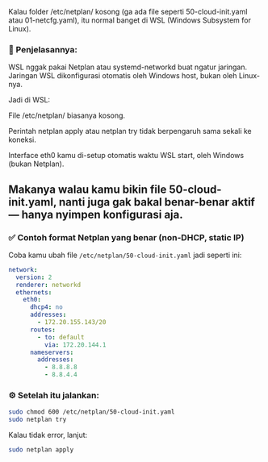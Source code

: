 Kalau folder /etc/netplan/ kosong (ga ada file seperti 50-cloud-init.yaml atau 01-netcfg.yaml), itu normal banget di WSL (Windows Subsystem for Linux).

### 🧩 Penjelasannya:

WSL nggak pakai Netplan atau systemd-networkd buat ngatur jaringan.
Jaringan WSL dikonfigurasi otomatis oleh Windows host, bukan oleh Linux-nya.

Jadi di WSL:

File /etc/netplan/ biasanya kosong.

Perintah netplan apply atau netplan try tidak berpengaruh sama sekali ke koneksi.

Interface eth0 kamu di-setup otomatis waktu WSL start, oleh Windows (bukan Netplan).

Makanya walau kamu bikin file 50-cloud-init.yaml, nanti juga gak bakal benar-benar aktif — hanya nyimpen konfigurasi aja.
---
### ✅ Contoh format Netplan yang benar (non-DHCP, static IP)

Coba kamu ubah file `/etc/netplan/50-cloud-init.yaml` jadi seperti ini:

```yaml
network:
  version: 2
  renderer: networkd
  ethernets:
    eth0:
      dhcp4: no
      addresses:
        - 172.20.155.143/20
      routes:
        - to: default
          via: 172.20.144.1
      nameservers:
        addresses:
          - 8.8.8.8
          - 8.8.4.4
```

### ⚙️ Setelah itu jalankan:

```bash
sudo chmod 600 /etc/netplan/50-cloud-init.yaml
sudo netplan try
```

Kalau tidak error, lanjut:

```bash
sudo netplan apply
```
